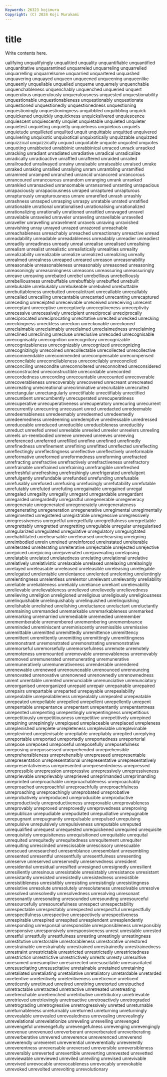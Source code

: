 ```yaml
---
Keywords: 26323 kojimura
Copyright: (C) 2024 Koji Murakami
---
```


# title

Write contents here.



ualifying unqualifyingly unqualitied unquality unquantifiable unquantified unquantitative unquarantined unquarreled unquarreling
unquarrelled unquarrelling unquarrelsome unquarried unquartered unquashed unquavering unquayed unqueen unqueened
unqueening unqueenlike unqueenly unquellable unquelled unqueme unquemely unquenchable unquenchableness unquenchably
unquenched unqueried unquert unquerulous unquerulously unquerulousness unquested unquestionability unquestionable unquestionableness
unquestionably unquestionate unquestioned unquestionedly unquestionedness unquestioning unquestioningly unquestioningness unquibbled unquibbling
unquick unquickened unquickly unquickness unquicksilvered unquiescence unquiescent unquiescently unquiet unquietable
unquieted unquieter unquietest unquieting unquietly unquietness unquietous unquiets unquietude unquilleted
unquilted unquit unquittable unquitted unquivered unquivering unquixotic unquixotical unquixotically unquizzable
unquizzed unquizzical unquizzically unquod unquotable unquote unquoted unquotes unquoting unrabbeted
unrabbinic unrabbinical unraced unrack unracked unracking unradiant unradiated unradiative unradical
unradicalize unradically unradioactive unraffled unraftered unraided unrailed unrailroaded unrailwayed unrainy
unraisable unraiseable unraised unrake unraked unraking unrallied unrallying unram unrambling
unramified unrammed unramped unranched unrancid unrancored unrancorous unrancoured unrancourous unrandom
unranging unrank unranked unrankled unransacked unransomable unransomed unranting unrapacious unrapaciously
unrapaciousness unraped unraptured unrapturous unrapturously unrapturousness unrare unrarefied unrash unrashly
unrashness unrasped unrasping unraspy unratable unrated unratified unrationable unrational unrationalised
unrationalising unrationalized unrationalizing unrationally unrationed unrattled unravaged unravel unravelable unraveled
unraveler unraveling unravellable unravelled unraveller unravelling unravelment unravels unraving unravished
unravishing unray unrayed unrazed unrazored unreachable unreachableness unreachably unreached unreactionary
unreactive unread unreadability unreadable unreadableness unreadably unreadier unreadiest unreadily unreadiness
unready unreal unrealise unrealised unrealising unrealism unrealist unrealistic unrealistically unrealities
unreality unrealizability unrealizable unrealize unrealized unrealizing unreally unrealmed unrealness unreaped
unreared unreason unreasonability unreasonable unreasonableness unreasonably unreasoned unreasoning unreasoningly unreasoningness
unreasons unreassuring unreassuringly unreave unreaving unrebated unrebel unrebellious unrebelliously unrebelliousness
unrebuffable unrebuffably unrebuffed unrebuilt unrebukable unrebukably unrebukeable unrebuked unrebuttable unrebuttableness
unrebutted unrecalcitrant unrecallable unrecallably unrecalled unrecalling unrecantable unrecanted unrecanting unrecaptured
unreceding unreceipted unreceivable unreceived unreceiving unrecent unreceptant unreceptive unreceptively unreceptiveness
unreceptivity unrecessive unrecessively unrecipient unreciprocal unreciprocally unreciprocated unreciprocating unrecitative unrecited
unrecked unrecking unreckingness unreckless unreckon unreckonable unreckoned unreclaimable unreclaimably unreclaimed
unreclaimedness unreclaiming unreclined unreclining unrecluse unreclusive unrecoded unrecognisable unrecognisably unrecognition
unrecognitory unrecognizable unrecognizableness unrecognizably unrecognized unrecognizing unrecognizingly unrecoined unrecollectable unrecollected
unrecollective unrecommendable unrecommended unrecompensable unrecompensed unreconcilable unreconcilableness unreconcilably unreconciled unreconciling
unrecondite unreconnoitered unreconnoitred unreconsidered unreconstructed unreconstructible unrecordable unrecorded unrecordedness unrecording
unrecountable unrecounted unrecoverable unrecoverableness unrecoverably unrecovered unrecreant unrecreated unrecreating unrecreational
unrecriminative unrecruitable unrecruited unrectangular unrectangularly unrectifiable unrectifiably unrectified unrecumbent unrecumbently
unrecuperated unrecuperatiness unrecuperative unrecuperativeness unrecuperatory unrecuring unrecurrent unrecurrently unrecurring unrecusant
unred unredacted unredeemable unredeemableness unredeemably unredeemed unredeemedly unredeemedness unredeeming unredemptive
unredressable unredressed unreduceable unreduced unreducible unreducibleness unreducibly unreduct unreefed unreel
unreelable unreeled unreeler unreelers unreeling unreels un-reembodied unreeve unreeved unreeves
unreeving unreferenced unreferred unrefilled unrefine unrefined unrefinedly unrefinedness unrefinement unrefining
unrefitted unreflected unreflecting unreflectingly unreflectingness unreflective unreflectively unreformable unreformative unreformed
unreformedness unreforming unrefracted unrefracting unrefractive unrefractively unrefractiveness unrefractory unrefrainable unrefrained
unrefraining unrefrangible unrefreshed unrefreshful unrefreshing unrefreshingly unrefrigerated unrefulgent unrefulgently unrefundable
unrefunded unrefunding unrefusable unrefusably unrefused unrefusing unrefusingly unrefutability unrefutable unrefutably
unrefuted unrefuting unregainable unregained unregal unregaled unregality unregally unregard unregardable
unregardant unregarded unregardedly unregardful unregenerable unregeneracy unregenerate unregenerated unregenerately unregenerateness
unregenerating unregeneration unregenerative unregimental unregimentally unregimented unregistered unregistrable unregressive unregressively
unregressiveness unregretful unregretfully unregretfulness unregrettable unregrettably unregretted unregretting unregulable unregular
unregularised unregularized unregulated unregulative unregulatory unregurgitated unrehabilitated unrehearsable unrehearsed unrehearsing
unreigning unreimbodied unrein unreined unreinforced unreinstated unreiterable unreiterated unreiterating unreiterative
unrejectable unrejected unrejective unrejoiced unrejoicing unrejuvenated unrejuvenating unrelapsing unrelatable unrelated
unrelatedness unrelating unrelational unrelative unrelatively unrelativistic unrelaxable unrelaxed unrelaxing unrelaxingly
unrelayed unreleasable unreleased unreleasible unreleasing unrelegable unrelegated unrelentable unrelentance unrelented
unrelenting unrelentingly unrelentingness unrelentless unrelentor unrelevant unrelevantly unreliability unreliable unreliableness
unreliably unreliance unreliant unrelievability unrelievable unrelievableness unrelieved unrelievedly unrelievedness unrelieving
unreligion unreligioned unreligious unreligiously unreligiousness unrelinquishable unrelinquishably unrelinquished unrelinquishing unrelishable
unrelished unrelishing unreluctance unreluctant unreluctantly unremaining unremanded unremarkable unremarkableness unremarked
unremarking unremarried unremediable unremedied unremember unrememberable unremembered unremembering unremembrance unreminded
unreminiscent unreminiscently unremissible unremissive unremittable unremitted unremittedly unremittence unremittency unremittent
unremittently unremitting unremittingly unremittingness unremonstrant unremonstrated unremonstrating unremonstrative unremorseful unremorsefully
unremorsefulness unremote unremotely unremoteness unremounted unremovable unremovableness unremovably unremoved unremunerated
unremunerating unremunerative unremuneratively unremunerativeness unrenderable unrendered unrenewable unrenewed unrenounceable unrenounced
unrenouncing unrenovated unrenovative unrenowned unrenownedly unrenownedness unrent unrentable unrented unrenunciable
unrenunciative unrenunciatory unreorganised unreorganized unrepaid unrepair unrepairable unrepaired unrepairs unrepartable
unreparted unrepayable unrepealability unrepealable unrepealableness unrepealably unrepealed unrepeatable unrepeated unrepellable
unrepelled unrepellent unrepellently unrepent unrepentable unrepentance unrepentant unrepentantly unrepentantness unrepented
unrepenting unrepentingly unrepentingness unrepetitious unrepetitiously unrepetitiousness unrepetitive unrepetitively unrepined unrepining
unrepiningly unrepiqued unreplaceable unreplaced unrepleness unreplenished unreplete unrepleteness unrepleviable unreplevinable
unreplevined unreplevisable unrepliable unrepliably unreplied unreplying unreportable unreported unreportedly unreportedness
unreportorial unrepose unreposed unreposeful unreposefully unreposefulness unreposing unrepossessed unreprehended unreprehensible
unreprehensibleness unreprehensibly unrepreseed unrepresentable unrepresentation unrepresentational unrepresentative unrepresentatively unrepresentativeness unrepresented
unrepresentedness unrepressed unrepressible unrepression unrepressive unrepressively unrepressiveness unreprievable unreprievably unreprieved
unreprimanded unreprimanding unreprinted unreproachable unreproachableness unreproachably unreproached unreproachful unreproachfully unreproachfulness
unreproaching unreproachingly unreprobated unreprobative unreprobatively unreproduced unreproducible unreproductive unreproductively unreproductiveness
unreprovable unreprovableness unreprovably unreproved unreprovedly unreprovedness unreproving unrepublican unrepudiable unrepudiated
unrepudiative unrepugnable unrepugnant unrepugnantly unrepulsable unrepulsed unrepulsing unrepulsive unrepulsively unrepulsiveness
unreputable unreputed unrequalified unrequest unrequested unrequickened unrequired unrequisite unrequisitely unrequisiteness
unrequisitioned unrequitable unrequital unrequited unrequitedly unrequitedness unrequitement unrequiter unrequiting unrescinded
unrescissable unrescissory unrescuable unrescued unresearched unresemblance unresemblant unresembling unresented unresentful
unresentfully unresentfulness unresenting unreserve unreserved unreservedly unreservedness unresident unresidential unresidual
unresifted unresigned unresignedly unresilient unresiliently unresinous unresistable unresistably unresistance unresistant
unresistantly unresisted unresistedly unresistedness unresistible unresistibleness unresistibly unresisting unresistingly unresistingness
unresistive unresolute unresolutely unresoluteness unresolvable unresolve unresolved unresolvedly unresolvedness unresolving
unresonant unresonantly unresonating unresounded unresounding unresourceful unresourcefully unresourcefulness unrespect unrespectability
unrespectable unrespectably unrespected unrespectful unrespectfully unrespectfulness unrespective unrespectively unrespectiveness unrespirable
unrespired unrespited unresplendent unresplendently unresponding unresponsal unresponsible unresponsibleness unresponsibly unresponsive
unresponsively unresponsiveness unrest unrestable unrested unrestful unrestfully unrestfulness unresting unrestingly
unrestingness unrestitutive unrestorable unrestorableness unrestorative unrestored unrestrainable unrestrainably unrestrained unrestrainedly
unrestrainedness unrestraint unrestrictable unrestricted unrestrictedly unrestrictedness unrestriction unrestrictive unrestrictively unrests
unresty unresultive unresumed unresumptive unresurrected unresuscitable unresuscitated unresuscitating unresuscitative unretainable
unretained unretaining unretaliated unretaliating unretaliative unretaliatory unretardable unretarded unretentive unretentively
unretentiveness unreticence unreticent unreticently unretinued unretired unretiring unretorted unretouched unretractable
unretracted unretractive unretreated unretreating unretrenchable unretrenched unretributive unretributory unretrievable unretrieved
unretrievingly unretroactive unretroactively unretrograded unretrograding unretrogressive unretrogressively unretted unreturnable unreturnableness
unreturnably unreturned unreturning unreturningly unrevealable unrevealed unrevealedness unrevealing unrevealingly unrevelational
unrevelationize unreveling unrevelling unrevenged unrevengeful unrevengefully unrevengefulness unrevenging unrevengingly unrevenue
unrevenued unreverberant unreverberated unreverberating unreverberative unrevered unreverence unreverenced unreverend unreverendly
unreverent unreverential unreverentially unreverently unreverentness unreversable unreversed unreversible unreversibleness unreversibly
unreverted unrevertible unreverting unrevested unrevetted unreviewable unreviewed unreviled unreviling unrevised
unrevivable unrevived unrevocable unrevocableness unrevocably unrevokable unrevoked unrevolted unrevolting unrevolutionary
